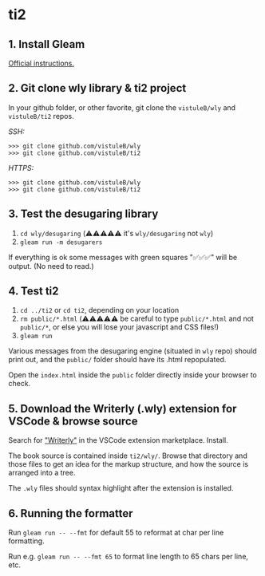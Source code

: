 # ti2

## 1. Install Gleam

[Official instructions.](https://gleam.run/getting-started/installing)

## 2. Git clone wly library & ti2 project

In your github folder, or other favorite, git clone the `vistuleB/wly` and `vistuleB/ti2` repos.

*SSH:*

```
>>> git clone github.com/vistuleB/wly
>>> git clone github.com/vistuleB/ti2
```

*HTTPS:*

```
>>> git clone github.com/vistuleB/wly
>>> git clone github.com/vistuleB/ti2
```

## 3. Test the desugaring library

1. `cd wly/desugaring` (⚠️⚠️⚠️⚠️⚠️ it's `wly/desugaring` not `wly`)
3. `gleam run -m desugarers`

If everything is ok some messages with green squares "✅✅✅" will be output. (No need to read.)

## 4. Test ti2

1. `cd ../ti2` or `cd ti2`, depending on your location
2. `rm public/*.html` (⚠️⚠️⚠️⚠️⚠️ be careful to type `public/*.html` and not `public/*`, or else you will lose your javascript and CSS files!)
3. `gleam run`

Various messages from the desugaring engine (situated in `wly` repo) should print out, and the `public/` folder should have its .html repopulated.

Open the `index.html` inside the `public` folder directly inside your browser to check.

## 5. Download the Writerly (.wly) extension for VSCode & browse source

Search for ["Writerly"](https://marketplace.visualstudio.com/items?itemName=TabbyNotes.writerly-vscode-extension) in the VSCode extension marketplace. Install.

The book source is contained inside `ti2/wly/`. Browse that directory and those files to get an idea for the markup structure, and how the source is arranged into a tree.

The `.wly` files should syntax highlight after the extension is installed.

## 6. Running the formatter

Run `gleam run -- --fmt` for default 55 to reformat at char per line formatting.

Run e.g. `gleam run -- --fmt 65` to format line length to 65 chars per line, etc.


